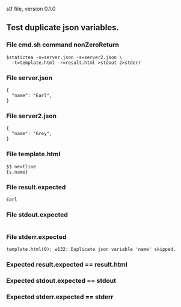 stf file, version 0.1.0

## Test duplicate json variables.

### File cmd.sh command nonZeroReturn

~~~
$statictea -s=server.json -s=server2.json \
  -t=template.html -r=result.html >stdout 2>stderr
~~~

### File server.json

~~~
{
  "name": "Earl",
}
~~~

### File server2.json

~~~
{
  "name": "Grey",
}
~~~

### File template.html

~~~
$$ nextline
{s.name}
~~~

### File result.expected

~~~
Earl
~~~

### File stdout.expected

~~~
~~~

### File stderr.expected

~~~
template.html(0): w132: Duplicate json variable 'name' skipped.
~~~

### Expected result.expected == result.html
### Expected stdout.expected == stdout
### Expected stderr.expected == stderr

